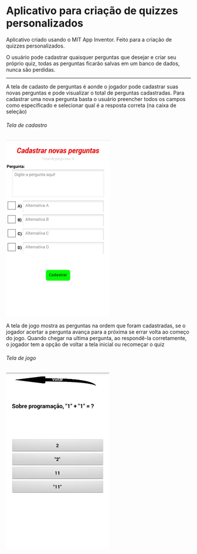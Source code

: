 # Aplicativo para criação de quizzes personalizados
  
<p>Aplicativo criado usando o MIT App Inventor. Feito para a criação de quizzes personalizados.<p/>
<p>O usuário pode cadastrar quaisquer perguntas que desejar e criar seu próprio quiz, todas as perguntas ficarão salvas em um banco de dados, nunca são perdidas.<p/>

<hr/>

<p>A tela de cadasto de perguntas é aonde o jogador pode cadastrar suas novas perguntas e pode visualizar o total de perguntas cadastradas. Para cadastrar uma nova pergunta basta o usuário preencher todos os campos como especificado e selecionar qual é a resposta correta (na caixa de seleção)<p/>

###### Tela de cadastro

<img src="Designer_ScreenCadastro.jpeg" height="480"/>

<p>A tela de jogo mostra as perguntas na ordem que foram cadastradas, se o jogador acertar a pergunta avança para a próxima se errar volta ao começo do jogo. Quando chegar na ultima pergunta, ao respondê-la corretamente, o jogador tem a opção de voltar a tela inicial ou recomeçar o quiz<p/>

###### Tela de jogo

<img src="Designer_ScreenJogar.jpeg" height="480"/>
